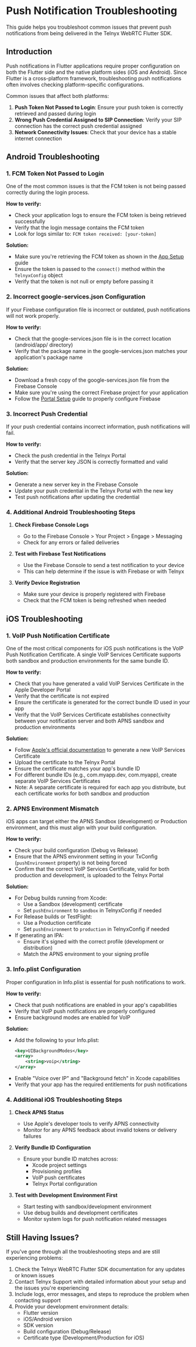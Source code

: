 # Push Notification Troubleshooting

This guide helps you troubleshoot common issues that prevent push notifications from being delivered in the Telnyx WebRTC Flutter SDK.

## Introduction

Push notifications in Flutter applications require proper configuration on both the Flutter side and the native platform sides (iOS and Android). Since Flutter is a cross-platform framework, troubleshooting push notifications often involves checking platform-specific configurations.

Common issues that affect both platforms:

1. **Push Token Not Passed to Login**: Ensure your push token is correctly retrieved and passed during login
2. **Wrong Push Credential Assigned to SIP Connection**: Verify your SIP connection has the correct push credential assigned
3. **Network Connectivity Issues**: Check that your device has a stable internet connection

## Android Troubleshooting

### 1. FCM Token Not Passed to Login

One of the most common issues is that the FCM token is not being passed correctly during the login process.

**How to verify:**
- Check your application logs to ensure the FCM token is being retrieved successfully
- Verify that the login message contains the FCM token
- Look for logs similar to: `FCM token received: [your-token]`

**Solution:**
- Make sure you're retrieving the FCM token as shown in the [App Setup](https://developers.telnyx.com/docs/voice/webrtc/flutter-sdk/push-notification/app-setup) guide
- Ensure the token is passed to the `connect()` method within the `TelnyxConfig` object
- Verify that the token is not null or empty before passing it

### 2. Incorrect google-services.json Configuration

If your Firebase configuration file is incorrect or outdated, push notifications will not work properly.

**How to verify:**
- Check that the google-services.json file is in the correct location (android/app/ directory)
- Verify that the package name in the google-services.json matches your application's package name

**Solution:**
- Download a fresh copy of the google-services.json file from the Firebase Console
- Make sure you're using the correct Firebase project for your application
- Follow the [Portal Setup](https://developers.telnyx.com/docs/voice/webrtc/flutter-sdk/push-notification/portal-setup) guide to properly configure Firebase

### 3. Incorrect Push Credential

If your push credential contains incorrect information, push notifications will fail.

**How to verify:**
- Check the push credential in the Telnyx Portal
- Verify that the server key JSON is correctly formatted and valid

**Solution:**
- Generate a new server key in the Firebase Console
- Update your push credential in the Telnyx Portal with the new key
- Test push notifications after updating the credential

### 4. Additional Android Troubleshooting Steps

1. **Check Firebase Console Logs**
   - Go to the Firebase Console > Your Project > Engage > Messaging
   - Check for any errors or failed deliveries

2. **Test with Firebase Test Notifications**
   - Use the Firebase Console to send a test notification to your device
   - This can help determine if the issue is with Firebase or with Telnyx

3. **Verify Device Registration**
   - Make sure your device is properly registered with Firebase
   - Check that the FCM token is being refreshed when needed

## iOS Troubleshooting

### 1. VoIP Push Notification Certificate

One of the most critical components for iOS push notifications is the VoIP Push Notification Certificate. A single VoIP Services Certificate supports both sandbox and production environments for the same bundle ID.

**How to verify:**
- Check that you have generated a valid VoIP Services Certificate in the Apple Developer Portal
- Verify that the certificate is not expired
- Ensure the certificate is generated for the correct bundle ID used in your app
- Verify that the VoIP Services Certificate establishes connectivity between your notification server and both APNS sandbox and production environments

**Solution:**
- Follow [Apple's official documentation](https://developer.apple.com/documentation/usernotifications/setting_up_a_remote_notification_server/establishing_a_certificate-based_connection_to_apns) to generate a new VoIP Services Certificate
- Upload the certificate to the Telnyx Portal
- Ensure the certificate matches your app's bundle ID
- For different bundle IDs (e.g., com.myapp.dev, com.myapp), create separate VoIP Services Certificates
- Note: A separate certificate is required for each app you distribute, but each certificate works for both sandbox and production

### 2. APNS Environment Mismatch

iOS apps can target either the APNS Sandbox (development) or Production environment, and this must align with your build configuration.

**How to verify:**
- Check your build configuration (Debug vs Release)
- Ensure that the APNS environment setting in your TxConfig (`pushEnvironment` property) is not being forced
- Confirm that the correct VoIP Services Certificate, valid for both production and development, is uploaded to the Telnyx Portal

**Solution:**
- For Debug builds running from Xcode:
  * Use a Sandbox (development) certificate
  * Set `pushEnvironment` to `sandbox` in TelnyxConfig if needed
- For Release builds or TestFlight:
  * Use a Production certificate
  * Set `pushEnvironment` to `production` in TelnyxConfig if needed
- If generating an IPA:
  * Ensure it's signed with the correct profile (development or distribution)
  * Match the APNS environment to your signing profile

### 3. Info.plist Configuration

Proper configuration in Info.plist is essential for push notifications to work.

**How to verify:**
- Check that push notifications are enabled in your app's capabilities
- Verify that VoIP push notifications are properly configured
- Ensure background modes are enabled for VoIP

**Solution:**
- Add the following to your Info.plist:
  ```xml
  <key>UIBackgroundModes</key>
  <array>
      <string>voip</string>
  </array>
  ```
- Enable "Voice over IP" and "Background fetch" in Xcode capabilities
- Verify that your app has the required entitlements for push notifications

### 4. Additional iOS Troubleshooting Steps

1. **Check APNS Status**
   - Use Apple's developer tools to verify APNS connectivity
   - Monitor for any APNS feedback about invalid tokens or delivery failures

2. **Verify Bundle ID Configuration**
   - Ensure your bundle ID matches across:
     * Xcode project settings
     * Provisioning profiles
     * VoIP push certificates
     * Telnyx Portal configuration

3. **Test with Development Environment First**
   - Start testing with sandbox/development environment
   - Use debug builds and development certificates
   - Monitor system logs for push notification related messages

## Still Having Issues?

If you've gone through all the troubleshooting steps and are still experiencing problems:

1. Check the Telnyx WebRTC Flutter SDK documentation for any updates or known issues
2. Contact Telnyx Support with detailed information about your setup and the issues you're experiencing
3. Include logs, error messages, and steps to reproduce the problem when contacting support
4. Provide your development environment details:
   - Flutter version
   - iOS/Android version
   - SDK version
   - Build configuration (Debug/Release)
   - Certificate type (Development/Production for iOS)